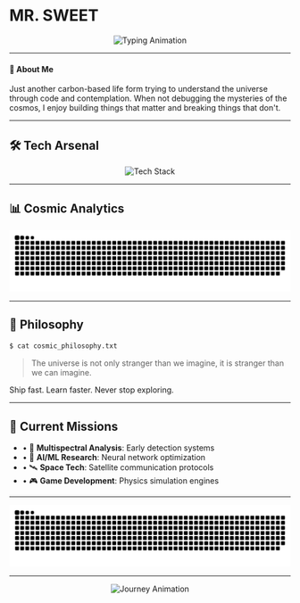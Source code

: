 # MR. SWEET

<div align="center">
  <img src="https://readme-typing-svg.herokuapp.com?font=Orbitron&weight=700&size=28&duration=3000&pause=1500&color=00FF00&center=true&vCenter=true&multiline=true&width=600&height=120&lines=Welcome%2C+Human+%F0%9F%91%BE;If+you+dare%2C+scroll+down...;You+are+now+entering+the+Sweetverse!" alt="Typing Animation" />
</div>

---

#### 💫 About Me
Just another carbon-based life form trying to understand the universe through code and contemplation. When not debugging the mysteries of the cosmos, I enjoy building things that matter and breaking things that don't.

---

## 🛠️ Tech Arsenal
<div align="center">
  <img src="https://skillicons.dev/icons?i=python,javascript,typescript,pytorch,tensorflow,docker,linux,git,vscode,github,aws&theme=dark" alt="Tech Stack" />
</div>

---

## 📊 Cosmic Analytics
<div align="center">
  <img src="https://raw.githubusercontent.com/Platane/snk/output/github-contribution-grid-snake-dark.svg" alt="Neural Network Animation" />
</div>

---

## 🌟 Philosophy
```bash
$ cat cosmic_philosophy.txt
```
> The universe is not only stranger than we imagine,
> it is stranger than we can imagine.

Ship fast. Learn faster. Never stop exploring.

---

## 🚀 Current Missions
- • 🔬 **Multispectral Analysis**: Early detection systems
- • 🤖 **AI/ML Research**: Neural network optimization  
- • 🛰️ **Space Tech**: Satellite communication protocols
- • 🎮 **Game Development**: Physics simulation engines

---

<div align="center">
  <img src="https://raw.githubusercontent.com/Platane/snk/output/github-contribution-grid-snake.svg" alt="Contribution Snake Animation" />
</div>

---

<div align="center">
  <img src="https://readme-typing-svg.herokuapp.com?font=Fira+Code&weight=500&size=22&pause=1000&color=58A6FF&center=true&vCenter=true&width=435&lines=The+Journey+Continues...;Ad+Astra+Per+Aspera;🚀+Exploring+New+Frontiers+🚀;✨+To+The+Stars+✨" alt="Journey Animation" />
</div>

